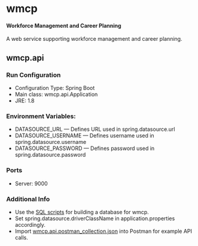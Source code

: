 # wmcp
#### Workforce Management and Career Planning

A web service supporting workforce management and career planning.

## wmcp.api

### Run Configuration
* Configuration Type: Spring Boot
* Main class: wmcp.api.Application
* JRE: 1.8

### Environment Variables:
* DATASOURCE_URL — Defines URL used in spring.datasource.url
* DATASOURCE_USERNAME — Defines username used in spring.datasource.username
* DATASOURCE_PASSWORD — Defines password used in spring.datasource.password

### Ports
* Server: 9000

### Additional Info
* Use the [SQL scripts](https://github.com/Tlmader/wmcp/blob/master/sql) for building a database for wmcp.
* Set spring.datasource.driverClassName in application.properties accordingly.
* Import [wmcp.api.postman_collection.json](https://github.com/Tlmader/wmcp/blob/master/doc/wmcp.api.postman_collection.json) into Postman for example API calls.
